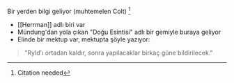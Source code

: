 ---
---  
  
Bir yerden bilgi geliyor (muhtemelen Colt) [^1]  

- [[Herrman]] adlı biri var  
- Mündung'dan yola çıkan "Doğu Esintisi" adlı bir gemiyle buraya geliyor  
- Elinde bir mektup var, mektupta şöyle yazıyor:  
> "Ryld'ı ortadan kaldır, sonra yapılacaklar birkaç güne bildirilecek."  
  
[^1]: Citation needed